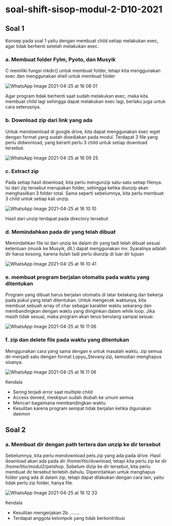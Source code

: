# soal-shift-sisop-modul-2-D10-2021

## **Soal 1**

Konsep pada soal 1 yaitu dengan membuat child setiap melakukan exec, agar tidak berhenti setelah melakukan exec.

### **a. Membuat folder Fylm, Pyoto, dan Musyik**

C memiliki fungsi mkdir() untuk membuat folder, tetapi kita menggunakan exec dan menggunakan shell untuk membuat folder

![WhatsApp Image 2021-04-25 at 16 08 01](https://user-images.githubusercontent.com/77373958/115996810-04c80300-a60b-11eb-8c60-f2afd7a2fb86.jpeg)

Agar program tidak berhenti saat sudah melakukan exec, maka kita membuat child lagi sehingga dapat melakukan exec lagi, berlaku juga untuk cara seterusnya.

### **b. Download zip dari link yang ada**

Untuk mendownload di google drive, kita dapat menggunakan exec wget dengan format yang sudah disediakan pada modul. Terdapat 3 file yang perlu didwonload, yang berarti perlu 3 child untuk setiap download tersebut.

![WhatsApp Image 2021-04-25 at 16 09 25](https://user-images.githubusercontent.com/77373958/115996809-042f6c80-a60b-11eb-9148-e7bd77d5c7c9.jpeg)

### **c. Extract zip**

Pada setiap hasil download, kita perlu mengunzip satu-satu setiap filenya. Isi dari zip tersebut merupakan folder, sehingga ketika diunzip akan menghasilkan 3 folder total. Sama seperti sebelumnya, kita perlu membuat 3 child untuk setiap kali unzip.

![WhatsApp Image 2021-04-25 at 16 10 10](https://user-images.githubusercontent.com/77373958/115996808-0396d600-a60b-11eb-8fd9-e9a5b00ac938.jpeg)

Hasil dari unzip terdapat pada directory tersebut

### **d. Memindahkan pada dir yang telah dibuat**

Memindahkan file isi dari unzip ke dalam dir yang tadi telah dibuat sesuai ketentuan (musik ke Musyik, dll.) dapat menggunakan mv. Syaratnya adalah dir harus kosong, karena itulah tadi perlu diunzip di luar dir tujuan

![WhatsApp Image 2021-04-25 at 16 10 41](https://user-images.githubusercontent.com/77373958/115996807-0396d600-a60b-11eb-83a1-4bdae7ed245b.jpeg)

### **e. membuat program berjalan otomatis pada waktu yang ditentukan**

Program yang dibuat harus berjalan otomatis di latar belakang dan bekerja pada pukul yang telah ditentukan. Untuk mengecek waktunya, kita membuat sebuah array of char sebagai karakter waktu sekarang dan membandingkan dengan waktu yang diinginkan dalam while loop. Jika masih tidak sesuai, maka program akan terus berulang sampai sesuai.

![WhatsApp Image 2021-04-25 at 16 11 06](https://user-images.githubusercontent.com/77373958/115996805-0265a900-a60b-11eb-9ea8-a3b77cc1f2c8.jpeg)

### **f. zip dan delete file pada waktu yang ditentukan**

Menggunakan cara yang sama dengan e untuk masalah waktu. zip semua dir menjadi satu dengan format Lopyu_Stevany.zip, kemudian menghapus sisanya.

![WhatsApp Image 2021-04-25 at 16 11 06](https://user-images.githubusercontent.com/77373958/115996805-0265a900-a60b-11eb-9ea8-a3b77cc1f2c8.jpeg)

Kendala
- Sering terjadi error saat multiple child
- Access denied, meskipun sudah diubah ke umum semua
- Mencari bagaimana membandingkan waktu
- Kesulitan karena program sempat tidak berjalan ketika digunakan daemon



## **Soal 2**

### **a. Membuat dir dengan path tertera dan unzip ke dir tersebut**

Sebelumnya, kita perlu mendownload pets.zip yang ada pada drive. Hasil download akan ada pada dir /home/tito/download, tetapi kita perlu zip ke dir /home/tito/modul2/petshop. Sebelum dizip ke dir tersebut, kita perlu membuat dir tersebut terlebih dahulu. Diperintahkan untuk menghapus folder yang ada di dalam zip, tetapi dapat dilakukan dengan cara lain, yaitu tidak perlu zip folder, hanya file.


![WhatsApp Image 2021-04-25 at 16 12 33](https://user-images.githubusercontent.com/77373958/115996801-009be580-a60b-11eb-8074-bb8d5cf15eab.jpeg)

Kendala
- Kesulitan mengerjakan 2b. .......
- Terdapat anggota kelompok yang tidak berkontribusi




